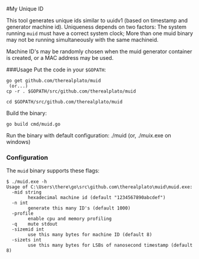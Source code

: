 #My Unique ID

This tool generates unique ids similar to uuidv1 (based on timestamp and generator machine id). Uniqueness depends on two factors: The system running `muid` must have a correct system clock; More than one muid binary may not be running simultaneously with the same machineid.

Machine ID's may be randomly chosen when the muid generator container is created, or a MAC address may be used.

###Usage
Put the code in your `$GOPATH`:

```
go get github.com/therealplato/muid
 (or...)
cp -r . $GOPATH/src/github.com/therealplato/muid

cd $GOPATH/src/github.com/therealplato/muid
```

Build the binary:

```
go build cmd/muid.go
```

Run the binary with default configuration:
./muid
(or, ./muix.exe on windows)

### Configuration
The `muid` binary supports these flags:


```
$ ./muid.exe -h
Usage of C:\Users\there\go\src\github.com\therealplato\muid\muid.exe:
  -mid string
        hexadecimal machine id (default "1234567890abcdef")
  -n int
        generate this many ID's (default 1000)
  -profile
        enable cpu and memory profiling
  -q    mute stdout
  -sizemid int
        use this many bytes for machine ID (default 8)
  -sizets int
        use this many bytes for LSBs of nanosecond timestamp (default 8)
 ```
